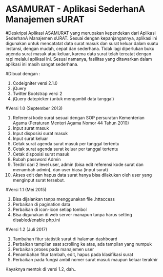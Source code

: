 # ASAMURAT - Aplikasi SederhanA Manajemen sURAT




#Deskripsi
Aplikasi ASAMURAT yang merupakan kependekan dari Aplikasi SederhanA Manajemen sURAT. Sesuai dengan kepanjangannya, aplikasi ini digunakan untuk mencatatat data surat masuk dan surat keluar dalam suatu instansi, dengan mudah, cepat dan sederhana. Tidak lagi diperlukan buku agenda surat masuk atau keluar, karena data surat telah tercatat dengan rapi melalui aplikasi ini. Sesuai namanya, fasilitas yang ditawarkan dalam aplikasi ini masih sangat sederhana. 

#Dibuat dengan :
1. Codeigniter versi 2.1.0
2. jQuery
3. Twitter Bootstrap versi 2
4. jQuery datepicker (untuk mengambil data tanggal)

#Versi 1.0 (September 2013)
1. Referensi kode surat sesuai dengan SOP persuratan Kementerian Agama (Peraturan Menteri Agama Nomor 44 Tahun 2010)
2. Input surat masuk
3. Input disposisi surat masuk
4. Input surat keluar
5. Cetak surat agenda surat masuk per tanggal tertentu
6. Cetak surat agenda surat keluar per tanggal tertentu
7. Cetak disposisi surat masuk
8. Rubah password Admin
9. Terdiri dari 2 level user, admin (bisa edit referensi kode surat dan menambah admin), dan user biasa (input surat)
10. Akses edit dan hapus data surat hanya bisa dilakukan oleh user yang menginput surat tersebut.

#Versi 1.1 (Mei 2015)
1. Bisa dijalankan tanpa menggunakan file .httaccess
2. Perbaikan di pagination data
3. Perbaikan di icon-icon setiap tombol
4. Bisa digunakan di web server manapun tanpa harus setting disabled/enable php.ini

#Versi 1.2 (Juli 2017)
1. Tambahan fitur statistik surat di halaman dashboard
2. Perbaikan tampilan saat scrolling ke atas, ada tampilan yang numpuk
3. Perbaikan proses pada manajemen user
4. Penambahan fitur tambah, edit, hapus pada klasifikasi surat
5. Perbaikan pada fungsi ambil nomer surat masuk maupun keluar terakhir

Kayaknya mentok di versi 1.2, dah.. 
